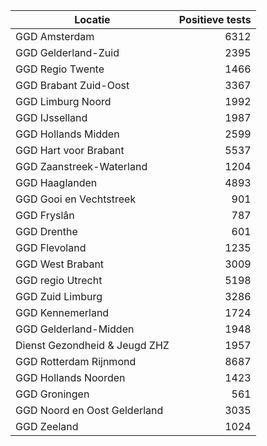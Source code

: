 | Locatie | Positieve tests |
|---------|----------------:|
| GGD Amsterdam                            |  6312 |
| GGD Gelderland-Zuid                      |  2395 |
| GGD Regio Twente                         |  1466 |
| GGD Brabant Zuid-Oost                    |  3367 |
| GGD Limburg Noord                        |  1992 |
| GGD IJsselland                           |  1987 |
| GGD Hollands Midden                      |  2599 |
| GGD Hart voor Brabant                    |  5537 |
| GGD Zaanstreek-Waterland                 |  1204 |
| GGD Haaglanden                           |  4893 |
| GGD Gooi en Vechtstreek                  |   901 |
| GGD Fryslân                              |   787 |
| GGD Drenthe                              |   601 |
| GGD Flevoland                            |  1235 |
| GGD West Brabant                         |  3009 |
| GGD regio Utrecht                        |  5198 |
| GGD Zuid Limburg                         |  3286 |
| GGD Kennemerland                         |  1724 |
| GGD Gelderland-Midden                    |  1948 |
| Dienst Gezondheid & Jeugd ZHZ            |  1957 |
| GGD Rotterdam Rijnmond                   |  8687 |
| GGD Hollands Noorden                     |  1423 |
| GGD Groningen                            |   561 |
| GGD Noord en Oost Gelderland             |  3035 |
| GGD Zeeland                              |  1024 |
